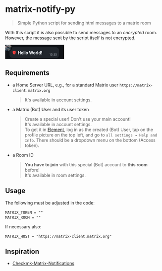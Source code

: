 # matrix-notify-py

> Simple Python script for sending html messages to a matrix room

With this script it is also possible to send messages to an _encrypted_ room. However, the message sent by the script itself is not encrypted.

![Example](/images/example.png)

## Requirements

- a Home Server URL, e.g., for a standard Matrix user `https://matrix-client.matrix.org`

  > It's available in account settings.

- a Matrix (Bot) User and its user token

  > Create a special user! Don't use your main account!  
  > It's available in account settings.  
  > To get it in [Element](https://element.io/), log in as the created (Bot) User, tap on the profile picture on the top left, and go to `all settings → Help and Info`.
  > There should be a dropdown menu on the bottom (Access token).

- a Room ID

  > **You have to join** with this special (Bot) account to **this room** before!  
  > It's available in room settings.

## Usage

The following must be adjusted in the code:

```
MATRIX_TOKEN = ""
MATRIX_ROOM = ""
```

If necessary also:

```
MATRIX_HOST = "https://matrix-client.matrix.org"
```

## Inspiration

- [Checkmk-Matrix-Notifications](https://github.com/fuchs-fabian/Checkmk-Matrix-Notifications)
